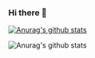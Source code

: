 ### Hi there 👋

[![Anurag's github stats](https://github-readme-stats.vercel.app/api?username=hasheemismath)](https://github.com/anuraghazra/github-readme-stats)

![Anurag's github stats](https://github-readme-stats.vercel.app/api?username=hasheemismath&count_private=true)

